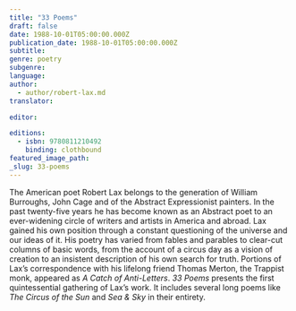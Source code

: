 ```yaml
---
title: "33 Poems"
draft: false
date: 1988-10-01T05:00:00.000Z
publication_date: 1988-10-01T05:00:00.000Z
subtitle:
genre: poetry
subgenre:
language:
author:
  - author/robert-lax.md
translator:

editor:

editions:
  - isbn: 9780811210492
    binding: clothbound
featured_image_path:
_slug: 33-poems
---
```


The American poet Robert Lax belongs to the generation of William Burroughs, John Cage and of the Abstract Expressionist painters. In the past twenty-five years he has become known as an Abstract poet to an ever-widening circle of writers and artists in America and abroad. Lax gained his own position through a constant questioning of the universe and our ideas of it. His poetry has varied from fables and parables to clear-cut columns of basic words, from the account of a circus day as a vision of creation to an insistent description of his own search for truth. Portions of Lax’s correspondence with his lifelong friend Thomas Merton, the Trappist monk, appeared as _A Catch of Anti-Letters_. _33 Poems_ presents the first quintessential gathering of Lax’s work. It includes several long poems like _The Circus of the Sun_ and _Sea & Sky_ in their entirety.

